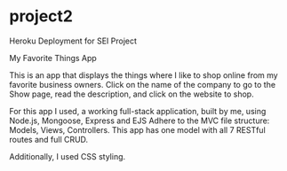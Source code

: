 # project2
Heroku Deployment for SEI Project

My Favorite Things App

This is an app that displays the things where I like to shop online from my favorite business owners. Click on the name of the company to go to the Show page, read the description, and click on the website to shop.

For this app I used, a working full-stack application, built by me, using Node.js, Mongoose, Express and EJS
Adhere to the MVC file structure: Models, Views, Controllers.
This app has one model with all 7 RESTful routes and full CRUD.

Additionally, I used CSS styling.
